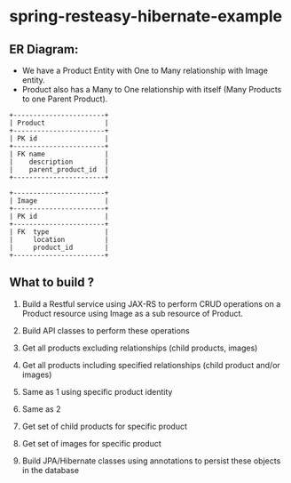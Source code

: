 # spring-resteasy-hibernate-example

## ER Diagram:

* We have a Product Entity with One to Many relationship with Image entity.
* Product also has a Many to One relationship with itself (Many Products to one Parent Product).

```
+-----------------------+
| Product               |
+-----------------------+
| PK id                 |
+-----------------------+
| FK name               |
|    description        |
|    parent_product_id  |
+-----------------------+

+-----------------------+
| Image                 |
+-----------------------+
| PK id                 |
+-----------------------+
| FK  type              |
|     location          |
|     product_id        |
+-----------------------+
```

## What to build ?

1. Build a Restful service using JAX-RS to perform CRUD operations on a Product resource using Image as  a sub resource of Product.

 
2. Build API classes to perform these operations

  1. Get all products excluding relationships (child products, images)

  2. Get all products including specified relationships (child product and/or images)

  3. Same as 1 using specific product identity

  4. Same as 2

  5. Get set of child products for specific product

  6. Get set of images for specific product

 
3. Build JPA/Hibernate classes using annotations to persist these objects in the database

